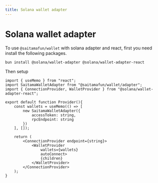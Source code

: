 ```yaml
---
title: Solana wallet adapter
---
```


# Solana wallet adapter

To use `@saitamafun/wallet` with solana adapter and react, first you need install the following packages.


```bash
bun install @solana/wallet-adapter @solana/wallet-adapter-react
```


Then setup 

```tsx
import { useMemo } from "react";
import SaitamaWalletAdapter from "@saitamafun/wallet/adapter";
import { ConnectionProvider, WalletProvider } from "@solana/wallet-adapter-react";

export default function Provider(){
    const wallets = useMemo(() => [
        new SaitamaWalletAdapter({
            accessToken: string, 
            rpcEndpoint: string
        })
    ], []);

    return (
        <ConnectionProvider endpoint={string}>
            <WalletProvider 
                wallets={wallets} 
                autoConnect>
                {children}
            </WalletProvider>
        </ConnectionProvider>
    );
}

```